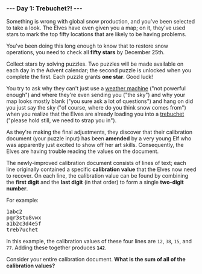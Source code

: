 ### --- Day 1: Trebuchet?! ---

Something is wrong with global snow production, and you've been selected to take a look. The Elves
have even given you a map; on it, they've used stars to mark the top fifty locations that are likely
to be having problems.

You've been doing this long enough to know that to restore snow operations, you need to check all
<b>fifty stars</b> by December 25th.

Collect stars by solving puzzles. Two puzzles will be made available on each day in the Advent
calendar; the second puzzle is unlocked when you complete the first. Each puzzle grants <b>one
star</b>. Good luck!

You try to ask why they can't just use a [weather machine](https://adventofcode.com/2015/day/1)
("not powerful enough") and where they're even sending you ("the sky") and why your map looks mostly
blank ("you sure ask a lot of questions") and hang on did you just say the sky ("of course, where do
you think snow comes from") when you realize that the Elves are already loading you into a
[trebuchet](https://en.wikipedia.org/wiki/Trebuchet) ("please hold still, we need to strap you in").

As they're making the final adjustments, they discover that their calibration document (your puzzle
input) has been <b>amended</b> by a very young Elf who was apparently just excited to show off her
art skills. Consequently, the Elves are having trouble reading the values on the document.

The newly-improved calibration document consists of lines of text; each line originally contained a
specific <b>calibration value</b> that the Elves now need to recover. On each line, the calibration
value can be found by combining the <b>first digit</b> and the <b>last digit</b> (in that order) to
form a single <b>two-digit number</b>.

For example:

<pre>
1abc2
pqr3stu8vwx
a1b2c3d4e5f
treb7uchet
</pre>

In this example, the calibration values of these four lines are <code>12</code>, <code>38</code>,
<code>15</code>, and <code>77</code>. Adding these together produces <code><b>142</b></code>.

Consider your entire calibration document. <b>What is the sum of all of the calibration values?</b>